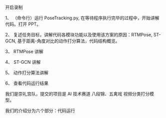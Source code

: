 开启录制

1、 （命令行）运行 PoseTracking.py, 在等待程序执行完毕的过程中，开始讲解代码。打开 PPT。

2、 复述任务目标，讲解代码各模块功能以及使用该方案的原因：RTMPose, ST-GCN, 基于距离-角度对比的动作打分算法，代码结构概览。

3、 RTMPose 讲解

4、 ST-GCN 讲解

5、 动作打分算法讲解

6、 查看代码运行结果


我们是崇礼宫队，提交的项目是 AI 技术赛道 八段锦、五禽戏 视频分类打分模型。

我们的介绍分为六个部分：代码运行